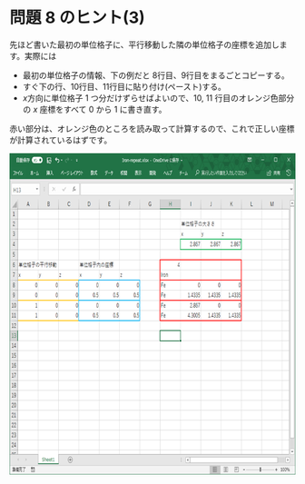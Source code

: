 # 問題 8 のヒント(3)
先ほど書いた最初の単位格子に、平行移動した隣の単位格子の座標を追加します。実際には

- 最初の単位格子の情報、下の例だと 8行目、9行目をまるごとコピーする。
- すぐ下の行、10行目、11行目に貼り付け(ペースト)する。
- *x*方向に単位格子 1 つ分だけずらせばよいので、10, 11 行目のオレンジ色部分の *x* 座標をすべて 0 から 1 に書き直す。
  
赤い部分は、オレンジ色のところを読み取って計算するので、これで正しい座標が計算されているはずです。

<img class="alignnone size-full wp-image-11738" src="/img/q8-nn2-1.png" alt="" width="709" height="566" />
